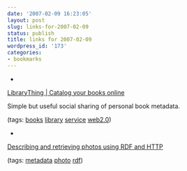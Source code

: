 ```yaml
---
date: '2007-02-09 16:23:05'
layout: post
slug: links-for-2007-02-09
status: publish
title: links for 2007-02-09
wordpress_id: '173'
categories:
- bookmarks
---
```



	
  *
		

[LibraryThing | Catalog your books online](http://www.librarything.com/)


		

Simple but useful social sharing of personal book metadata.


		

(tags: [books](http://del.icio.us/eob/books) [library](http://del.icio.us/eob/library) [service](http://del.icio.us/eob/service) [web2.0](http://del.icio.us/eob/web2.0))


	

	
  *
		

[Describing and retrieving photos using RDF and HTTP](http://www.w3.org/TR/photo-rdf/)


		

(tags: [metadata](http://del.icio.us/eob/metadata) [photo](http://del.icio.us/eob/photo) [rdf](http://del.icio.us/eob/rdf))


	



